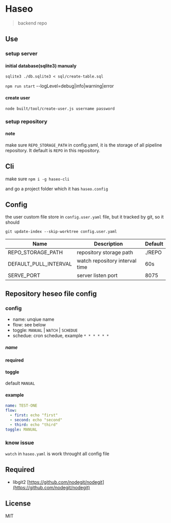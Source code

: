 # Haseo
> backend repo

## Use

### setup server

#### initial database(sqlite3) manualy

`sqlite3 ./db.sqlite3 < sql/create-table.sql`

`npm run start`
--logLevel=debug|info|warning|error

#### create user

`node built/tool/create-user.js username password`

### setup repository

#### note
make sure `REPO_STORAGE_PATH` in config.yaml, it is the storage of all pipeline repository. It default is `REPO` in this repository.


## Cli
make sure `npm i -g haseo-cli`

and go a project folder which it has `haseo.config`


## Config
the user custom file store in `config.user.yaml` file, but it tracked by git, so it should 

`git update-index --skip-worktree config.user.yaml`

| Name                  | Description                    | Default |
|-----------------------|--------------------------------|---------|
| REPO_STORAGE_PATH     | repository storage path        | ./REPO  |
| DEFAULT_PULL_INTERVAL | watch repository interval time | 60s     |
| SERVE_PORT            | server listen port             | 8075    |


## Repository heseo file config
### config

- name: unqiue name
- flow: see below
- toggle: `MANUAL` | `WATCH` | `SCHEDUE`
- schedue: cron schedue, example `* * * * * *`

##### name
**required**


#### toggle 

default `MANUAL`


#### example
```yaml
name: TEST-ONE
flow:
  - first: echo "first"
  - second: echo "second"
  - third: echo "third"
toggle: MANUAL 
```

### know issue
`watch` in `haseo.yaml` is work throught all config file

## Required
- libgit2 [https://github.com/nodegit/nodegit](https://github.com/nodegit/nodegit)

## License
MIT
